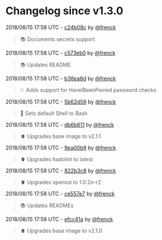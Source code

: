# Changelog since v1.3.0

2018/08/15 17:58 UTC - [c24b08c](https://github.com/hassio-addons/addon-ftp/commit/c24b08c57bb6d5033a8bd3983597a54d2ea340c4) by [@frenck](https://github.com/frenck)
> :books: Documents secrets support 

2018/08/15 17:58 UTC - [c573eb0](https://github.com/hassio-addons/addon-ftp/commit/c573eb0aa7af22f276b6d9708f27280aa1b18058) by [@frenck](https://github.com/frenck)
> :books: Updates README 

2018/08/15 17:58 UTC - [b36ea8d](https://github.com/hassio-addons/addon-ftp/commit/b36ea8d32c98bcdc0d48a3f89435b462d3fec83d) by [@frenck](https://github.com/frenck)
> :sparkles: Adds support for HaveIBeenPwned password checks 

2018/08/15 17:58 UTC - [5b62d56](https://github.com/hassio-addons/addon-ftp/commit/5b62d56c27e2ca05f99eb5452686eb35ded73dd2) by [@frenck](https://github.com/frenck)
> :whale: Sets default Shell to Bash 

2018/08/15 17:58 UTC - [db6b611](https://github.com/hassio-addons/addon-ftp/commit/db6b6113f5da498dbf11ecdf4557d9d530fc9eb4) by [@frenck](https://github.com/frenck)
> :arrow_up: Upgrades base image to v2.1.1 

2018/08/15 17:58 UTC - [9ea00b9](https://github.com/hassio-addons/addon-ftp/commit/9ea00b9c7a503a954b8e33af06e8d9ded237595e) by [@frenck](https://github.com/frenck)
> :arrow_up: Upgrades hadolint to latest 

2018/08/15 17:58 UTC - [822b3c8](https://github.com/hassio-addons/addon-ftp/commit/822b3c8b58f385b57b82178b861f23c82804e8a6) by [@frenck](https://github.com/frenck)
> :arrow_up: Upgrades openssl to 1.0.2o-r2 

2018/08/15 17:58 UTC - [ce557e7](https://github.com/hassio-addons/addon-ftp/commit/ce557e741366ef908a2f8581ce382ed6315a7faf) by [@frenck](https://github.com/frenck)
> :books: Updates READMEs 

2018/08/15 17:58 UTC - [efcc41a](https://github.com/hassio-addons/addon-ftp/commit/efcc41a7d71f0e5225fce62c1417f7f564bb6f0a) by [@frenck](https://github.com/frenck)
> :arrow_up: Upgrades base image to v2.1.0 

